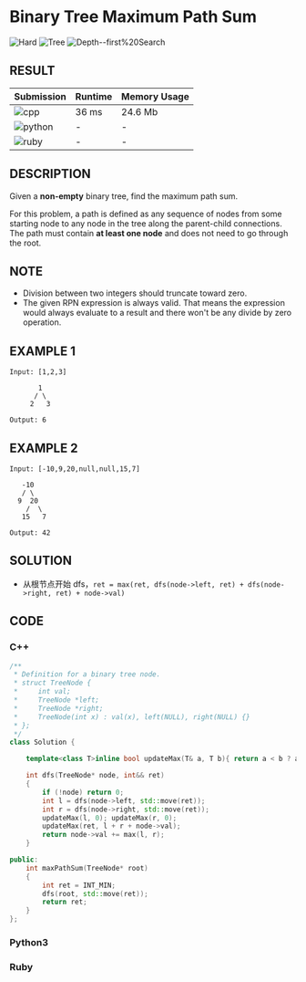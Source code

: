 # Binary Tree Maximum Path Sum

 ![Hard](https://img.shields.io/badge/-Hard-e05d44.svg) ![Tree](https://img.shields.io/badge/-Tree-007ec6.svg) ![Depth--first%20Search](https://img.shields.io/badge/-Depth--first%20Search-007ec6.svg)

## RESULT

| Submission                                                        | Runtime | Memory Usage |
| ----------------------------------------------------------------- | ------- | ------------ |
| ![cpp](https://img.shields.io/badge/leetcode124-cpp-f34b7d.svg)   | 36 ms   | 24.6 Mb      |
| ![python](https://img.shields.io/badge/leetcode124-py-3572A5.svg) | -       | -            |
| ![ruby](https://img.shields.io/badge/leetcode124-rb-701516.svg)   | -       | -            |

## DESCRIPTION

Given a **non-empty** binary tree, find the maximum path sum.

For this problem, a path is defined as any sequence of nodes from some starting node to any node in the tree along the parent-child connections. The path must contain **at least one node** and does not need to go through the root.

## NOTE

* Division between two integers should truncate toward zero.
* The given RPN expression is always valid. That means the expression would always evaluate to a result and there won't be any divide by zero operation.

## EXAMPLE 1

```plain
Input: [1,2,3]

       1
      / \
     2   3

Output: 6
```

## EXAMPLE 2

```plain
Input: [-10,9,20,null,null,15,7]

   -10
   / \
  9  20
    /  \
   15   7

Output: 42
```

## SOLUTION

* 从根节点开始 dfs，`ret = max(ret, dfs(node->left, ret) + dfs(node->right, ret) + node->val)`

## CODE

### C++

```cpp
/**
 * Definition for a binary tree node.
 * struct TreeNode {
 *     int val;
 *     TreeNode *left;
 *     TreeNode *right;
 *     TreeNode(int x) : val(x), left(NULL), right(NULL) {}
 * };
 */
class Solution {

    template<class T>inline bool updateMax(T& a, T b){ return a < b ? a = b, 1: 0; }

    int dfs(TreeNode* node, int&& ret)
    {
        if (!node) return 0;
        int l = dfs(node->left, std::move(ret));
        int r = dfs(node->right, std::move(ret));
        updateMax(l, 0); updateMax(r, 0);
        updateMax(ret, l + r + node->val);
        return node->val += max(l, r);
    }

public:
    int maxPathSum(TreeNode* root)
    {
        int ret = INT_MIN;
        dfs(root, std::move(ret));
        return ret;
    }
};
```

### Python3

### Ruby

